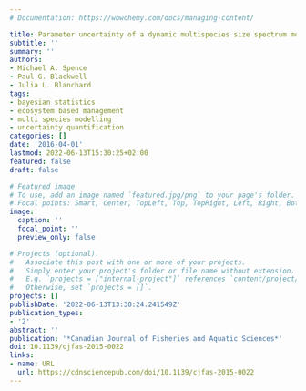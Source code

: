 ```yaml
---
# Documentation: https://wowchemy.com/docs/managing-content/

title: Parameter uncertainty of a dynamic multispecies size spectrum model
subtitle: ''
summary: ''
authors:
- Michael A. Spence
- Paul G. Blackwell
- Julia L. Blanchard
tags:
- bayesian statistics
- ecosystem based management
- multi species modelling
- uncertainty quantification
categories: []
date: '2016-04-01'
lastmod: 2022-06-13T15:30:25+02:00
featured: false
draft: false

# Featured image
# To use, add an image named `featured.jpg/png` to your page's folder.
# Focal points: Smart, Center, TopLeft, Top, TopRight, Left, Right, BottomLeft, Bottom, BottomRight.
image:
  caption: ''
  focal_point: ''
  preview_only: false

# Projects (optional).
#   Associate this post with one or more of your projects.
#   Simply enter your project's folder or file name without extension.
#   E.g. `projects = ["internal-project"]` references `content/project/deep-learning/index.md`.
#   Otherwise, set `projects = []`.
projects: []
publishDate: '2022-06-13T13:30:24.241549Z'
publication_types:
- '2'
abstract: ''
publication: '*Canadian Journal of Fisheries and Aquatic Sciences*'
doi: 10.1139/cjfas-2015-0022
links:
- name: URL
  url: https://cdnsciencepub.com/doi/10.1139/cjfas-2015-0022
---
```


